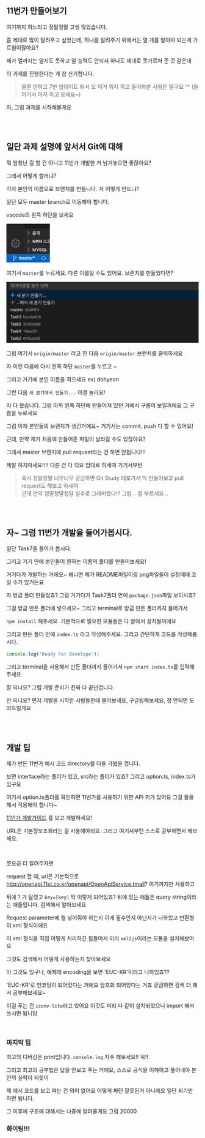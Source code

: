## 11번가 만들어보기

여기까지 하느라고 정말정말 고생 많았습니다.

좀 제대로 많이 알려주고 싶었는데, 하나를 알려주기 위해서는 열 개를 알아야 되는게 가르침이잖아요?

제가 열까지는 알지도 못하고 알 능력도 안되서 하나도 제대로 못가르쳐 준 것 같은데

이 과제를 진행한다는 게 참 신기합니다.

> 물론 안하고 7번 업데이트 되서 오 이거 뭐지 하고 들어와본 사람은 말구요 ^^ (돌아가서 마저 하고 오세요~)

자, 그럼 과제를 시작해볼게요

<br></br>

## 일단 과제 설명에 앞서서 Git에 대해

뭐 엄청난 걸 할 건 아니고 11번가 개발한 거 남겨놓으면 좋잖아요?

그래서 어떻게 할꺼냐?

각자 본인의 이름으로 브랜치를 만듦니다. 자 어떻게 만드냐?

일단 모두 master branch로 이동해야 합니다.

vscode의 왼쪽 하단을 보세요

![](./lib/before_make_branch.png)

여기서 `master`를 누르세요. 다른 이름일 수도 있어요. 브랜치를 만들었다면?

![](./lib/making_branch.png)

그럼 여기서 `origin/master` 라고 친 다음 `origin/master` 브랜치를 클릭하세요

자 이런 다음에 다시 왼쪽 하단 `master`를 누르고 ~

그리고 거기에 본인 이름을 적으세요 ex) dohyeon

그런 다음 `새 분기에서 만들기...` 이걸 눌러요!

자 다 왔습니다. 그럼 아까 왼쪽 하단에 만들어져 있던 거에서 구름이 보일꺼에요 그 구름을 누르세요

그럼 이제 본인들의 브랜치가 생긴거에요~ 거기서는 commit, push 다 할 수 있어요!

근데, 만약 제가 처음에 만들어준 파일이 날라갈 수도 있잖아요?

그래서 master 브랜치에 pull request라는 건 하면 안됩니다!!!

제발 하지마세요!!!! 다른 건 다 되요 맘대로 하세여 거기서부턴

> 혹시 정말정말 너무너무 궁금하면 Git Study 레포가서 막 만들어보고 pull request도 해보고 하세여  
> 근데 만약 정말정말정말 실수로 그래버렸다!? 그럼... 절 부르세요...

<br></br>

## 자~ 그럼 11번가 개발을 들어가봅시다.

일단 Task7을 들어가 봅시다.

그리고 거기 안에 본인들이 원하는 이름의 폴더를 만들어보세요!

거기다가 개발하는 거에요~ 왜냐면 제가 README파일이랑 png파일들이 설정때매 꼬일 수가 있거든요

자 방금 폴더 만들었죠? 그럼 거기다가 Task7폴더 안에 `package.json`파일 보이시죠?

그걸 방금 만든 폴더에 넣으세요~ 그리고 terminal로 방금 만든 폴더까지 들어가서

`npm install` 해주세요. 기본적으로 필요한 모듈들은 다 알아서 설치될꺼에요

그리고 만든 폴더 안에 `index.ts` 라고 작성해주세요. 그리고 간단하게 코드를 작성해봅시다.

```TypeScript
console.log('Ready For Develope');
```

그리고 terminal을 사용해서 만든 폴더까지 들어가서 `npm start index.ts`를 입력해주세요

잘 되나요? 그럼 개발 준비가 진짜 다 끝난겁니다.

안 되나요? 먼저 개발을 시작한 사람들한테 물어보세요, 구글링해보세요, 정 안되면 도와드릴게요

<br></br>

## 개발 팁

제가 만든 11번가 예시 코드 directory를 다들 가봤을 껍니다.

보면 interface라는 폴더가 있고, src라는 폴더가 있죠? 그리고 option.ts, index.ts가 있구요

여기서 option.ts폴더를 확인하면 11번가를 사용하기 위한 API 키가 있어요 그걸 활용해서 적용해야 합니다~

[11번가 개발가이드](http://openapi.11st.co.kr/openapi/OpenApiGuide.tmall) 를 보고 개발하세요!

URL은 기본정보조회라는 걸 사용해야되요. 그리고 여기서부턴 스스로 공부하면서 해보세요.

<br>

쪼오금 더 알려주자면

request 할 때, url은 기본적으로 http://openapi.11st.co.kr/openapi/OpenApiService.tmall? 여기까지만 사용하고

뒤에 ? 가 달렸고 `key=[key]` 막 이렇게 되어있죠? 뒤에 있는 애들은 query string이라는 애들입니다. 검색해서 알아보세요

Request parameter에 뭘 넣어줘야 하는지 이게 필수인지 아닌지가 나와있고 반환형이 xml 형식이에요

이 xml 형식을 직접 어떻게 처리하긴 힘들어서 미리 `xml2js`이라는 모듈을 설치해놨어요

그것도 검색해서 어떻게 사용하는지 찾아보세요

아 그것도 있구나, 예제에 encoding을 보면 'EUC-KR'이라고 나와있죠??

'EUC-KR'로 인코딩이 되어있다는 거에요 암호화 되어있다는 거죠 궁금하면 검색 더 해서 공부해보세요~

이걸 푸는 건 `iconv-lite`라고 있어요 이것도 미리 다 같이 설치되었으니 import 해서 쓰시면 됩니당

<br>

### 마지막 팁

최고의 디버깅은 print입니다. `console.log` 자주 해보세요!! 꼭!!

그리고 최고의 공부법은 답을 안보고 푸는 거에요, 스스로 공식을 이해하고 풀어내야 본인의 실력이 되듯이

제 예시 코드를 보고 짜는 건 의미 없어요 어떻게 짜던 잘못된거 아니에요 일단 되기만 하면 됩니다.

그 이후에 구조에 대해서는 나중에 알려줄게요 그럼 20000

### 화이팅!!!

